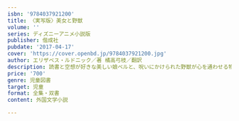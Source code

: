 ```yaml
---
isbn: '9784037921200'
title: 〈実写版〉美女と野獣
volume: ''
series: ディズニーアニメ小説版
publisher: 偕成社
pubdate: '2017-04-17'
cover: 'https://cover.openbd.jp/9784037921200.jpg'
author: エリザベス・ルドニック／著 橘高弓枝／翻訳
description: 読書と空想が好きな美しい娘ベルと、呪いにかけられた野獣が心を通わせる物語。ディズニー・アニメーションの世界を実写映画化！
price: '700'
genre: 児童図書
target: 児童
format: 全集・双書
content: 外国文学小説

---
```

